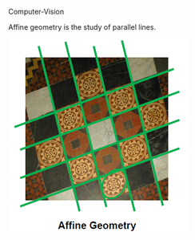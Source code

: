 Computer-Vision
 
Affine geometry is the study of parallel lines.

![](https://raw.githubusercontent.com/MuhammadMuddassir/Computer-Vision-/master/images/affine.PNG?token=AJPGPA6GEH7JZDKXZCOA4AS523AUG)

  
 
